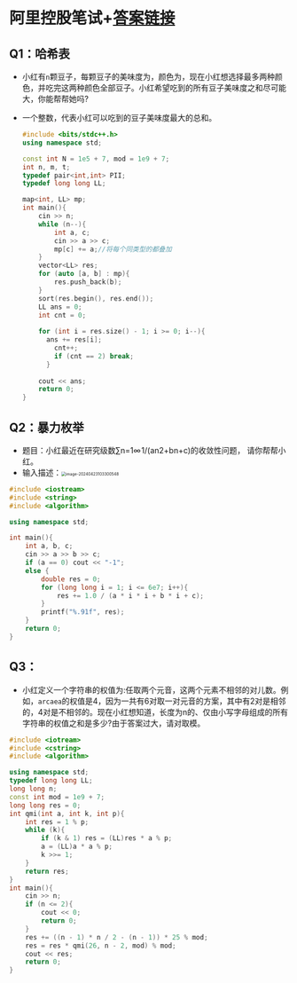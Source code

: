 # 阿里控股笔试+[答案链接](https://mp.weixin.qq.com/s/UEeXREAPSXxk7cmpsZePvA)

## Q1：哈希表

- 小红有`n`颗豆子，每颗豆子的美味度为，颜色为，现在小红想选择最多两种颜色，并吃完这两种颜色全部豆子。小红希望吃到的所有豆子美味度之和尽可能大，你能帮帮她吗?

- 一个整数，代表小红可以吃到的豆子美味度最大的总和。

  ```C++
  #include <bits/stdc++.h>
  using namespace std;
  
  const int N = 1e5 + 7, mod = 1e9 + 7;
  int n, m, t;
  typedef pair<int,int> PII;
  typedef long long LL;
  
  map<int, LL> mp;
  int main(){
      cin >> n;
      while (n--){
          int a, c;
          cin >> a >> c;
          mp[c] += a;//将每个同类型的都叠加
      }
      vector<LL> res;
      for (auto [a, b] : mp){
          res.push_back(b);
      }
      sort(res.begin(), res.end());
      LL ans = 0;
      int cnt = 0;
      
      for (int i = res.size() - 1; i >= 0; i--){
  	    ans += res[i];
          cnt++;
          if (cnt == 2) break;
      	}
      
      cout << ans;
      return 0;
  }
  ```

  

## Q2：暴力枚举

- 题目：小红最近在研究级数∑n=1∞ 1/(an2+bn+c)的收敛性问题， 请你帮帮小红。
- 输入描述：<img src="C:\Users\13499\AppData\Roaming\Typora\typora-user-images\image-20240423103300548.png" alt="image-20240423103300548" style="zoom:50%;" />

```C++
#include <iostream>
#include <string>
#include <algorithm>

using namespace std;

int main(){
    int a, b, c;
    cin >> a >> b >> c;
    if (a == 0) cout << "-1";
    else {
        double res = 0;
        for (long long i = 1; i <= 6e7; i++){
			res += 1.0 / (a * i * i + b * i + c);
        }
        printf("%.91f", res);
    }
    return 0;
}
```



## Q3：

- 小红定义一个字符串的权值为:任取两个元音，这两个元素不相邻的对儿数。例如，`arcaea`的权值是4，因为一共有6对取一对元音的方案，其中有2对是相邻的，4对是不相邻的。现在小红想知道，长度为n的、仅由小写字母组成的所有字符串的权值之和是多少?由于答案过大，请对取模。

```C++
#include <iotream>
#include <cstring>
#include <algorithm>

using namespace std;
typedef long long LL;
long long n;
const int mod = 1e9 + 7;
long long res = 0;
int qmi(int a, int k, int p){
    int res = 1 % p;
    while (k){
        if (k & 1) res = (LL)res * a % p;
        a = (LL)a * a % p;
        k >>= 1;
    }
    return res;
}
int main(){
    cin >> n;
    if (n <= 2){
        cout << 0;
        return 0;
    }
    res += ((n - 1) * n / 2 - (n - 1)) * 25 % mod;
    res = res * qmi(26, n - 2, mod) % mod;
    cout << res;
    return 0;
}
```

